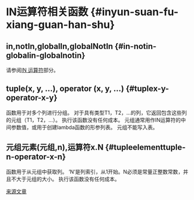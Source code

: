 # IN运算符相关函数 {#inyun-suan-fu-xiang-guan-han-shu}

## in,notIn,globalIn,globalNotIn {#in-notin-globalin-globalnotin}

请参阅[IN 运算符](../operators/in.md#select-in-operators)部分。

## tuple(x, y, …), operator (x, y, …) {#tuplex-y-operator-x-y}

函数用于对多个列进行分组。
对于具有类型T1，T2，…的列，它返回包含这些列的元组（T1，T2，…）。 执行该函数没有任何成本。
元组通常用作IN运算符的中间参数值，或用于创建lambda函数的形参列表。 元组不能写入表。

## 元组元素(元组,n),运算符x.N {#tupleelementtuple-n-operator-x-n}

函数用于从元组中获取列。
’N’是列索引，从1开始。N必须是常量正整数常数，并且不大于元组的大小。
执行该函数没有任何成本。

[来源文章](https://clickhouse.tech/docs/en/query_language/functions/in_functions/) <!--hide-->
